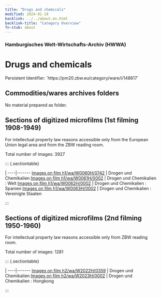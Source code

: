 ```yaml
---
title: "Drugs and chemicals"
modified: 2024-01-19
backlink: ../../about.en.html
backlink-title: "Category Overview"
fn-stub: about
---
```


### Hamburgisches Welt-Wirtschafts-Archiv (HWWA)

# Drugs and chemicals

<div class="hint">Persistent Identifier: `https://pm20.zbw.eu/category/ware/i/148617`</div>







## Commodities/wares archives folders





No material prepared as folder.



<a id="filmsections" />

## Sections of digitized microfilms (1st filming 1908-1949)

<p>For intellectual property law reasons accessible only from the European Union legal area and from the ZBW reading room.</p>



<p>Total number of images: 3927</p>




::: {.sectiontable}

 | 
----|-------
<a class="btn" href="https://pm20.zbw.eu/film/h1/wa/W0060H/0742" rel="nofollow">Images on film h1/wa/W0060H/0742</a> | Drogen und Chemikalien
<a class="btn" href="https://pm20.zbw.eu/film/h1/wa/W0061H/0002" rel="nofollow">Images on film h1/wa/W0061H/0002</a> | Drogen und Chemikalien : Welt
<a class="btn" href="https://pm20.zbw.eu/film/h1/wa/W0062H/0002" rel="nofollow">Images on film h1/wa/W0062H/0002</a> | Drogen und Chemikalien : Spanien
<a class="btn" href="https://pm20.zbw.eu/film/h1/wa/W0063H/0002" rel="nofollow">Images on film h1/wa/W0063H/0002</a> | Drogen und Chemikalien : Vereinigte Staaten


:::




## Sections of digitized microfilms (2nd filming 1950-1960)

<p>For intellectual property law reasons accessible only from ZBW reading room.</p>



<p>Total number of images: 1281</p>




::: {.sectiontable}

 | 
----|-------
<a class="btn" href="https://pm20.zbw.eu/film/h2/wa/W2022H/0359" rel="nofollow">Images on film h2/wa/W2022H/0359</a> | Drogen und Chemikalien
<a class="btn" href="https://pm20.zbw.eu/film/h2/wa/W2023H/0002" rel="nofollow">Images on film h2/wa/W2023H/0002</a> | Drogen und Chemikalien : Hongkong


:::
















